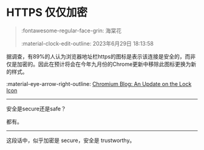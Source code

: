 # HTTPS 仅仅加密

> :fontawesome-regular-face-grin: 海棠花
>
> :material-clock-edit-outline: 2023年6月29日 18:13:58

据调查，有89%的人认为浏览器地址栏https的图标是表示该连接是安全的，而非仅是加密的。因此在预计将会在今年九月份的Chrome更新中移除此图标更换为新的样式。

:material-eye-arrow-right-outline: [Chromium Blog: An Update on the Lock Icon](https://blog.chromium.org/2023/05/an-update-on-lock-icon.html)

---

安全是secure还是safe？

都有。

---

这段话中，似乎加密是 secure，安全是 trustworthy。

